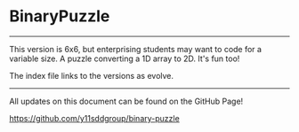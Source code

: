 # BinaryPuzzle

---

This version is 6x6, but enterprising students may want to code for a variable size.
A puzzle converting a 1D array to 2D. It's fun too!

The index file links to the versions as evolve.

---

All updates on this document can be found on the GitHub Page!

https://github.com/y11sddgroup/binary-puzzle

